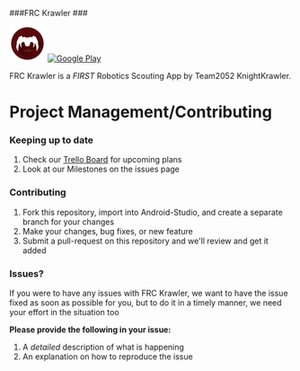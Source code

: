 ###FRC Krawler ###

<img src="https://raw.githubusercontent.com/frc2052/FRC-Krawler/master/art/logoformarketing.jpg" width="64"> [![Google Play](http://developer.android.com/images/brand/en_generic_rgb_wo_60.png)](https://play.google.com/store/apps/details?id=com.team2052.frckrawler&hl=en)

FRC Krawler is a *FIRST* Robotics Scouting App by Team2052 KnightKrawler.

# Project Management/Contributing
### Keeping up to date
  1. Check our [Trello Board](https://trello.com/b/LCJL8AKc) for upcoming plans
  2. Look at our Milestones on the issues page
  
### Contributing
  1. Fork this repository, import into Android-Studio, and create a separate branch for your changes
  2. Make your changes, bug fixes, or new feature
  3. Submit a pull-request on this repository and we'll review and get it added
  
### Issues?
  If you were to have any issues with FRC Krawler, we want to have the issue fixed as soon as possible for you, but to do it   in a timely manner, we need your effort in the situation too

  **Please provide the following in your issue:**
  1. A *detailed* description of what is happening
  2. An explanation on how to reproduce the issue




